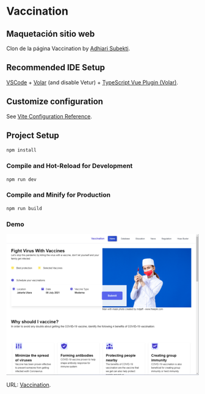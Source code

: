 # Vaccination

## Maquetación sitio web

Clon de la página Vaccination by
[Adhiari Subekti](https://dribbble.com/Adhiari_is).

## Recommended IDE Setup

[VSCode](https://code.visualstudio.com/) + [Volar](https://marketplace.visualstudio.com/items?itemName=johnsoncodehk.volar) (and disable Vetur) + [TypeScript Vue Plugin (Volar)](https://marketplace.visualstudio.com/items?itemName=johnsoncodehk.vscode-typescript-vue-plugin).

## Customize configuration

See [Vite Configuration Reference](https://vitejs.dev/config/).

## Project Setup

```sh
npm install
```

### Compile and Hot-Reload for Development

```sh
npm run dev
```

### Compile and Minify for Production

```sh
npm run build
```

### Demo

![Captura página principal](/src/assets/images/captura-home.png)

URL: [Vaccination](https://6232b9d95d0a297cc744fc67--hardcore-payne-eb1aff.netlify.app/).
